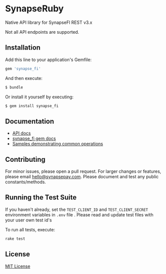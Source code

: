 # SynapseRuby

Native API library for SynapseFI REST v3.x

Not all API endpoints are supported.

## Installation

Add this line to your application's Gemfile:

```ruby
gem 'synapse_fi'
```

And then execute:

```bash
$ bundle
```

Or install it yourself by executing:

```bash
$ gem install synapse_fi
```
## Documentation

- [API docs](http://docs.synapsefi.com/v3.1)
- [synapse_fi gem docs](https://www.rubydoc.info/gems/synapse_fi)
- [Samples demonstrating common operations](samples.md)

## Contributing

For minor issues, please open a pull request. For larger changes or features, please email hello@synapsepay.com. Please document and test any public constants/methods.

## Running the Test Suite

If you haven't already, set the `TEST_CLIENT_ID` and `TEST_CLIENT_SECRET` environment variables in `.env` file .
Please read and update test files with your user own test id's

To run all tests, execute:

```bash
rake test
```

## License

[MIT License](LICENSE)


